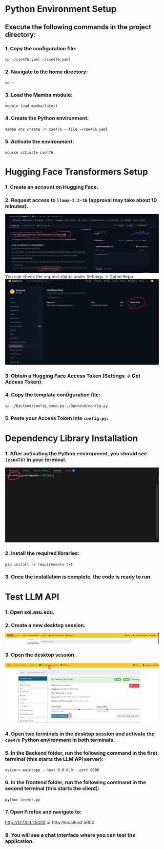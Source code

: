 # Python Environment Setup

## Execute the following commands in the project directory:

### 1. Copy the configuration file:
`cp ./cse476.yaml ~/cse476.yaml`
### 2. Navigate to the home directory:
`cd ~`
### 3. Load the Mamba module:
`module load mamba/latest`
### 4. Create the Python environment:
`mamba env create -n cse476 --file ~/cse476.yaml`
### 5. Activate the environment:
`source activate cse476`

# Hugging Face Transformers Setup
### 1. Create an account on Hugging Face.
### 2. Request access to `llama-3.2-3b` (approval may take about 10 minutes).
![Access](./img/access.png)
    You can check the request status under Settings -> Gated Repo.
![Status](./img/status.png)
### 3. Obtain a Hugging Face Access Token (Settings -> Get Access Token).
### 4. Copy the template configuration file:
`cp ./Backend/config_temp.py ./Backend/config.py`
### 5. Paste your Access Token into `config.py`.

# Dependency Library Installation
### 1. After activating the Python environment, you should see `(cse476)` in your terminal.
![Environment](./img/env.png)
### 2. Install the required libraries:
`pip install -r requirements.txt`
### 3. Once the installation is complete, the code is ready to run.

# Test LLM API
### 1. Open sol.asu.edu.
### 2. Create a new desktop session.
![desktop](./img/desktop.png)
### 3. Open the desktop session.
![open-desktop](./img/open_desktop.png)
### 4. Open two terminals in the desktop session and activate the `cse476` Python environment in both terminals.
### 5. In the **Backend** folder, run the following command in the first terminal (this starts the LLM API server):
`uvicorn main:app --host 0.0.0.0 --port 8000`
### 6. In the **frontend** folder, run the following command in the second terminal (this starts the client):
`python server.py`
### 7. Open Firefox and navigate to:
http://127.0.0.1:5000 or http://localhost:5000
### 8. You will see a chat interface where you can test the application.